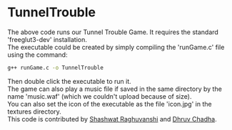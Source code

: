 # TunnelTrouble
The above code runs our Tunnel Trouble Game. It requires the standard 'freeglut3-dev' installation.<br>
The executable could be created by simply compiling the 'runGame.c' file using the command:
```bash
g++ runGame.c -o TunnelTrouble
```
Then double click the executable to run it. <br>
The game can also play a music file if saved in the same directory by the name 'music.waf' (which we couldn't upload because of size). <br>
You can also set the icon of the executable as the file 'icon.jpg' in the textures directory. <br>
This code is contributed by [Shashwat Raghuvanshi](https://github.com/shashwat-r) and [Dhruv Chadha](https://github.com/dhruvchadha2212).
